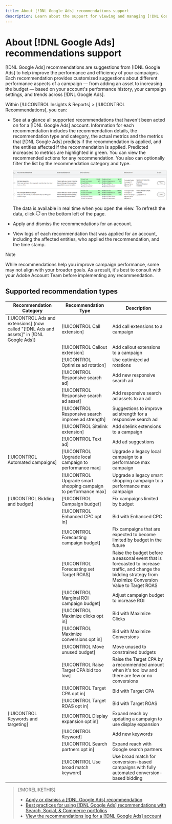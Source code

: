 ```yaml
---
title: About [!DNL Google Ads] recommendations support
description: Learn about the support for viewing and managing [!DNL Google Ads] recommendations. 
---
```

# About [!DNL Google Ads] recommendations support

[!DNL Google Ads] recommendations are suggestions from [!DNL Google Ads] to help improve the performance and efficiency of your campaigns. Each recommendation provides customized suggestions about different performance aspects of a campaign &mdash; from adding an asset to increasing the budget &mdash; based on your account's performance history, your campaign settings, and trends across [!DNL Google Ads].

Within [!UICONTROL Insights & Reports] > [!UICONTROL Recommendations], you can:

* See at a glance all supported recommendations that haven't been acted on for a [!DNL Google Ads] account. Information for each recommendation includes the recommendation details, the recommendation type and category, the actual metrics and the metrics that [!DNL Google Ads] predicts if the recommendation is applied, and the entities affected if the recommendation is applied. Predicted increases to metrics are highlighted in green. You can view the recommended actions for any recommendation. You also can optionally filter the list by the recommendation category and type.

  ![Recommendations UI](/help/search-social-commerce/assets/recommendations-ui.png "Recommendations UI")

  The data is available in real time when you open the view. To refresh the data, click ![Refresh](/help/search-social-commerce/assets/refresh.png "Refresh") on the bottom left of the page.

* Apply and dismiss the recommendations for an account.

* View logs of each recommendation that was applied for an account, including the affected entities, who applied the recommendation, and the time stamp.

>[!NOTE]
>
>While recommendations help you improve campaign performance, some may not align with your broader goals. As a result, it's best to consult with your Adobe Account Team before implementing any recommendation.

## Supported recommendation types

| Recommendation Category | Recommendation Type | Description |
| --- | --- | --- |
| [!UICONTROL Ads and extensions] (now called "[!DNL Ads and assets]" in [!DNL Google Ads]) | [!UICONTROL Call extension] | Add call extensions to a campaign |
| | [!UICONTROL Callout extension] | Add callout extensions to a campaign |
| | [!UICONTROL Optimize ad rotation] | Use optimized ad rotations |
| | [!UICONTROL Responsive search ad] | Add new responsive search ad |
| | [!UICONTROL Responsive search ad asset] | Add responsive search ad assets to an ad |
| | [!UICONTROL Responsive search improve ad strength] | Suggestions to improve ad strength for a responsive search ad |
| | [!UICONTROL Sitelink extension] | Add sitelink extensions to a campaign |
| | [!UICONTROL Text ad] | Add ad suggestions |
| [!UICONTROL Automated campaigns] | [!UICONTROL Upgrade local campaign to performance max] | Upgrade a legacy local campaign to a performance max campaign |
| | [!UICONTROL Upgrade smart shopping campaign to performance max] | Upgrade a legacy smart shopping campaign to a performance max campaign |
| [!UICONTROL Bidding and budget] | [!UICONTROL Campaign budget] | Fix campaigns limited by budget |
| | [!UICONTROL Enhanced CPC opt in] | Bid with Enhanced CPC |
| | [!UICONTROL Forecasting campaign budget] | Fix campaigns that are expected to become limited by budget in the future |
| | [!UICONTROL Forecasting set Target ROAS] | Raise the budget before a seasonal event that is forecasted to increase traffic, and change the bidding strategy from Maximize Conversion Value to Target ROAS  |
| | [!UICONTROL Marginal ROI campaign budget] | Adjust campaign budget to increase ROI |
| | [!UICONTROL Maximize clicks opt in] | Bid with Maximize Clicks |
| | [!UICONTROL Maximize conversions opt in] | Bid with Maximize Conversions |
| | [!UICONTROL Move unused budget] | Move unused to constrained budgets |
| | [!UICONTROL Raise Target CPA bid too low] | Raise the Target CPA by a recommended amount when it's too low and there are few or no conversions |
| | [!UICONTROL Target CPA opt in] | Bid with Target CPA |
| | [!UICONTROL Target ROAS opt in] | Bid with Target ROAS |
| [!UICONTROL Keywords and targeting] | [!UICONTROL Display expansion opt in] | Expand reach by updating a campaign to use display expansion |
| | [!UICONTROL Keyword] | Add new keywords |
| | [!UICONTROL Search partners opt in] | Expand reach with Google search partners |
| | [!UICONTROL Use broad match keyword] | Use broad match for conversion-based campaigns with fully automated conversion-based bidding |

>[!MORELIKETHIS]
>
>* [Apply or dismiss a [!DNL Google Ads] recommendation](google-recommendation-apply-dismiss.md)
>* [Best practices for using [!DNL Google Ads] recommendations with Search, Social, & Commerce portfolios](google-recommendation-best-practices.md)
>* [View the recommendations log for a [!DNL Google Ads] account](google-recommendation-view-log.md)
